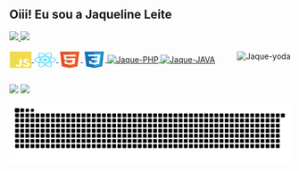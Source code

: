 ## Oiii! Eu sou a Jaqueline Leite
 <div>
  <a href="https://github.com/jaquelinearaujo">
  <img height="180em" src="https://github-readme-stats.vercel.app/api?username=jaquelinearaujo&show_icons=true&theme=dracula&include_all_commits=true&count_private=true"/>
  <img height="180em" src="https://github-readme-stats.vercel.app/api/top-langs/?username=jaquelinearaujo&layout=compact&langs_count=16&theme=dracula"/>
</div>
<div style="display: inline_block"><br>
  <img align="center" alt="Jaque-Js" height="30" width="40" src="https://raw.githubusercontent.com/devicons/devicon/master/icons/javascript/javascript-plain.svg">
  <img align="center" alt="Jaque-React" height="30" width="40" src="https://raw.githubusercontent.com/devicons/devicon/master/icons/react/react-original.svg">
  <img align="center" alt="Jaque-HTML" height="30" width="40" src="https://raw.githubusercontent.com/devicons/devicon/master/icons/html5/html5-original.svg">
  <img align="center" alt="Jaque-CSS" height="30" width="40" src="https://raw.githubusercontent.com/devicons/devicon/master/icons/css3/css3-original.svg">
  <img align="center" alt="Jaque-PHP" height="30" width="40" src="https://upload.wikimedia.org/wikipedia/commons/thumb/3/31/Webysther_20160423_-_Elephpant.svg/1200px-Webysther_20160423_-_Elephpant.svg.png">
  <img align="center" alt="Jaque-JAVA" height="30" width="40" src="https://www.citypng.com/photo/26141/hd-java-programming-logo-png">
  <img align="right" alt="Jaque-yoda" src="https://i.pinimg.com/originals/57/5a/20/575a20918d349a354cc636a0d49b35a0.gif">
</div>
  
  ##
 
<div> 
  <a href="https://www.instagram.com/jluizaleite/" target="_blank"><img src="https://img.shields.io/badge/-Instagram-%23E4405F?style=for-the-badge&logo=instagram&logoColor=white" target="_blank"></a>
  <a href="https://www.linkedin.com/in/jaqueline-luiza-leite-a7798814a/" target="_blank"><img src="https://img.shields.io/badge/-LinkedIn-%230077B5?style=for-the-badge&logo=linkedin&logoColor=white" target="_blank"></a> 
 
  ![Snake animation](https://github.com/jaquelinearaujo/jaquelinearaujo/blob/output/github-contribution-grid-snake.svg)
 
</div>
